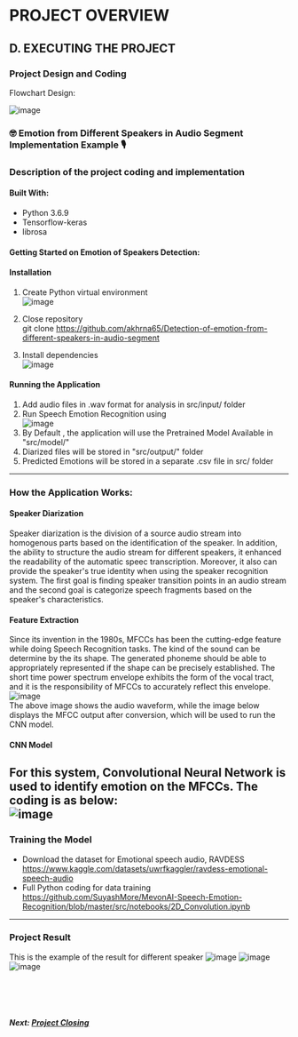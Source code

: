 

# PROJECT OVERVIEW
## D. EXECUTING THE PROJECT 
### Project Design and Coding
Flowchart Design:  

![image](https://user-images.githubusercontent.com/120865373/212016183-2373b59a-c4ac-49ab-b1ba-5697d2b6a28e.png)

### 	:nerd_face: Emotion from Different Speakers in Audio Segment Implementation Example :studio_microphone:

### Description of the project coding and implementation
#### Built With:  
- Python 3.6.9  
- Tensorflow-keras  
- librosa  


#### Getting Started on Emotion of Speakers Detection:  
#### Installation  
1. Create Python virtual environment  
![image](https://user-images.githubusercontent.com/121418382/210504111-bffb83a9-7d3a-4d6b-9a02-e0745623759c.png)  
  
2. Close repository  
git clone https://github.com/akhrna65/Detection-of-emotion-from-different-speakers-in-audio-segment  
  
3. Install dependencies  
 ![image](https://user-images.githubusercontent.com/121418382/210504383-2966c02e-e71e-4724-a06f-87628729f110.png)
  
#### Running the Application


1. Add audio files in .wav format for analysis in src/input/ folder  
2. Run Speech Emotion Recognition using   
  ![image](https://user-images.githubusercontent.com/121418382/210504590-e306bf5b-2770-43ff-9d9e-e2a5769afda9.png)  
3. By Default , the application will use the Pretrained Model Available in "src/model/"  
4. Diarized files will be stored in "src/output/" folder  
5. Predicted Emotions will be stored in a separate .csv file in src/ folder  

-------------------------------------  
    
 ### How the Application Works:  
   
 #### Speaker Diarization
 
Speaker diarization is the division of a source audio stream into homogenous parts based on the identification of the speaker. In addition, the ability to structure the audio stream for different speakers, it enhanced the readability of the automatic speec transcription. Moreover, it also can provide the speaker's true identity when using the speaker recognition system. The first goal is finding speaker transition points in an audio stream and the second goal is categorize speech fragments based on the speaker's characteristics.  
  
    
#### Feature Extraction  

Since its invention in the 1980s, MFCCs has been the cutting-edge feature while doing Speech Recognition tasks. The kind of the sound can be determine by the its shape. The generated phoneme should be able to appropriately represented if the shape can be precisely established. The short time power spectrum envelope exhibits the form of the vocal tract, and it is the responsibility of MFCCs to accurately reflect this envelope.  
![image](https://user-images.githubusercontent.com/121418382/210562691-3e64d9de-2b3a-40e7-b959-db94e5930920.png)  
The above image shows the audio waveform, while the image below displays the MFCC output after conversion, which will be used to run the CNN model.  
  
    
#### CNN Model  
For this system, Convolutional Neural Network is used to identify emotion on the MFCCs. The coding is as below:  
![image](https://user-images.githubusercontent.com/121418382/210566636-c535f13b-9827-4382-969f-e8971f9b34ea.png)    
-----------------------------  
### Training the Model  
- Download the dataset for Emotional speech audio, RAVDESS
https://www.kaggle.com/datasets/uwrfkaggler/ravdess-emotional-speech-audio    
- Full Python coding for data training
https://github.com/SuyashMore/MevonAI-Speech-Emotion-Recognition/blob/master/src/notebooks/2D_Convolution.ipynb
--------------------------------

### Project Result
This is the example of the result for different speaker
![image](https://user-images.githubusercontent.com/121418382/210569980-c3d20969-53f7-4c31-b3a5-88de10e43ceb.png)
![image](https://user-images.githubusercontent.com/121418382/210570055-01af479f-f188-4c7c-82e2-e89e4f806395.png)
![image](https://user-images.githubusercontent.com/121418382/210570165-cb62cc87-2b9c-425c-a5bd-342660bcabd2.png)



<br><br><br>
##### Next: [Project Closing](E-PROJECT_CLOSING.md)
